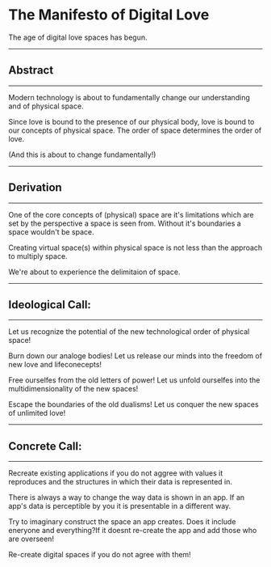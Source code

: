 # The Manifesto of Digital Love

The age of digital love spaces has begun.

---
## Abstract
---
Modern technology is about to fundamentally change our understanding and of physical space.

Since love is bound to the presence of our physical body, love is bound to our concepts of physical space.
The order of space determines the order of love.

(And this is about to change fundamentally!)

---
## Derivation
---
One of the core concepts of (physical) space are it's limitations which are set by the perspective a space is seen from. Without it's boundaries a space wouldn't be space.  

Creating virtual space(s) within physical space is not less than the approach to multiply space.

We're about to experience the delimitaion of space.

---
## Ideological Call:
---
Let us recognize the potential of the new technological order of physical space!

Burn down our analoge bodies! Let us release our minds into the freedom of new love and lifeconecepts!

Free ourselfes from the old letters of power! Let us unfold ourselfes into the multidimensionality of the new spaces!

Escape the boundaries of the old dualisms! Let us conquer the new spaces of unlimited love!

---
## Concrete Call:
---
Recreate existing applications if you do not aggree with values it reproduces and the structures in which their data is represented in.

There is always a way to change the way data is shown in an app. If an app's data is perceptible by you it is presentable in a different way.

Try to imaginary construct the space an app creates. Does it include eneryone and everything?If it doesnt re-create the app and add those who are overseen!

Re-create digital spaces if you do not agree with them!








